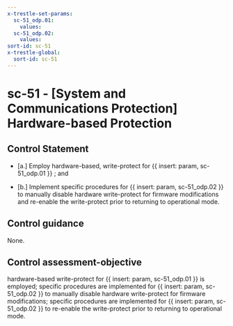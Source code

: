 ```yaml
---
x-trestle-set-params:
  sc-51_odp.01:
    values:
  sc-51_odp.02:
    values:
sort-id: sc-51
x-trestle-global:
  sort-id: sc-51
---
```


# sc-51 - \[System and Communications Protection\] Hardware-based Protection

## Control Statement

- \[a.\] Employ hardware-based, write-protect for {{ insert: param, sc-51_odp.01 }} ; and

- \[b.\] Implement specific procedures for {{ insert: param, sc-51_odp.02 }} to manually disable hardware write-protect for firmware modifications and re-enable the write-protect prior to returning to operational mode.

## Control guidance

None.

## Control assessment-objective

hardware-based write-protect for {{ insert: param, sc-51_odp.01 }} is employed;
specific procedures are implemented for {{ insert: param, sc-51_odp.02 }} to manually disable hardware write-protect for firmware modifications;
specific procedures are implemented for {{ insert: param, sc-51_odp.02 }} to re-enable the write-protect prior to returning to operational mode.
